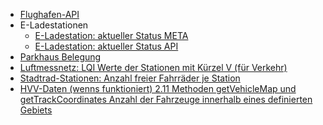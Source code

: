 - [Flughafen-API](https://portal.api.hamburg-airport.de/#ai4Mz)
- E-Ladestationen 
  - [E-Ladestation: aktueller Status META](https://metaver.de/trefferanzeige?docuuid=86611577-BB2D-492B-8809-E6AC8D361F6B&plugid=/ingrid-group:ige-iplug-hmdk-metaver&docid=86611577-BB2D-492B-8809-E6AC8D361F6B)
  - [E-Ladestation: aktueller Status API](https://iot.hamburg.de/v1.0/Things?$filter=Datastreams/properties/serviceName%20eq%20%27HH_STA_E-Ladestationen%27&$count=true&$expand=Locations,Datastreams($expand=Observations($top=1),Sensor,ObservedProperty))
- [Parkhaus Belegung](https://geodienste.hamburg.de/HH_WMS_Verkehr_opendata?SERVICE=WMS&REQUEST=GetCapabilities)
- [Luftmessnetz: LQI Werte der Stationen mit Kürzel V (für Verkehr)](https://geodienste.hamburg.de/HH_WMS_Luftmessnetz?SERVICE=WMS&REQUEST=GetCapabilities)
- [Stadtrad-Stationen: Anzahl freier Fahrräder je Station](https://gdk.gdi-de.org/gdi-de/srv/eng/csw?REQUEST=GetRecords&SERVICE=CSW&VERSION=2.0.2&OUTPUTSCHEMA=http://www.isotc211.org/2005/gmd&constraintLanguage=CQL_TEXT&constraint=ResourceIdentifier=%27https://registry.gdi-de.org/id/de.hh/08d1158c-2b5b-49cb-91c3-0ca9fe22a955%27&constraint_language_version=1.1.0&typenames=csw:Record&resulttype=results&elementsetname=full#xpointer(//gmd:identificationInfo1/gmd:MD_DataIdentification))
- [HVV-Daten (wenns funktioniert) 2.11 Methoden getVehicleMap und getTrackCoordinates Anzahl der Fahrzeuge innerhalb eines definierten Gebiets](https://gti.geofox.de/)